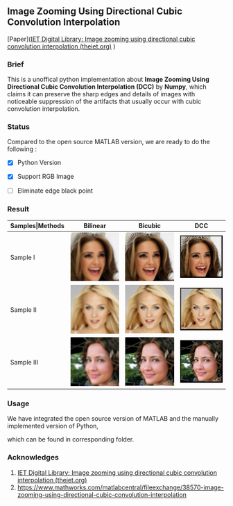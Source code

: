 ## Image Zooming Using Directional Cubic Convolution Interpolation

[Paper]([IET Digital Library: Image zooming using directional cubic convolution interpolation (theiet.org)](https://digital-library.theiet.org/content/journals/10.1049/iet-ipr.2011.0534) )



### Brief

This is a unoffical python implementation about **Image Zooming Using Directional Cubic Convolution Interpolation (DCC)** by **Numpy**, which claims it can preserve the sharp edges and details of
images with noticeable suppression of the artifacts that usually occur with cubic convolution interpolation.  



### Status

Compared to the open source MATLAB version, we are ready to do the following :

-   [x] Python Version
-   [x] Support RGB Image 
-   [ ] Eliminate edge black point



### Result

| Samples\|Methods | Bilinear                                        | Bicubic                                       | DCC                                               |
| ---------------- | ----------------------------------------------- | --------------------------------------------- | ------------------------------------------------- |
| Sample I         | ![00000_bilinear](.\data\sr\00000_bilinear.png) | ![00000_bicubic](.\data\sr\00000_bicubic.png) | ![00000_dcc_numpy](.\data\sr\00000_dcc_numpy.png) |
| Sample II        | ![00001_bilinear](.\data\sr\00001_bilinear.png) | ![00001_bicubic](.\data\sr\00001_bicubic.png) | ![00001_dcc_numpy](.\data\sr\00001_dcc_numpy.png) |
| Sample III       | ![00002_bilinear](.\data\sr\00002_bilinear.png) | ![00002_bicubic](.\data\sr\00002_bicubic.png) | ![00002_dcc_numpy](.\data\sr\00002_dcc_numpy.png) |



###  Usage

We have integrated the open source version of MATLAB and the manually implemented version of Python,

which can be found in corresponding folder.



### Acknowledges

1. [IET Digital Library: Image zooming using directional cubic convolution interpolation (theiet.org)](https://digital-library.theiet.org/content/journals/10.1049/iet-ipr.2011.0534)
2. https://www.mathworks.com/matlabcentral/fileexchange/38570-image-zooming-using-directional-cubic-convolution-interpolation



